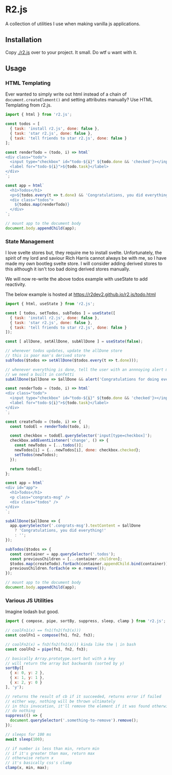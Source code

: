 # R2.js

A collection of utilities I use when making vanilla js applications.

## Installation

Copy [./r2.js](./r2.js) over to your project. It small. Do wtf u want with it.

## Usage

### HTML Templating

Ever wanted to simply write out html instead of a chain of `document.createElement()` and setting attributes manually? Use HTML Templating from r2.js.

```javascript
import { html } from 'r2.js';

const todos = [
  { task: 'install r2.js', done: false },
  { task: 'star r2.js', done: false },
  { task: 'tell friends to star r2.js', done: false }
];

const renderTodo = (todo, i) => html`
<div class="todo">
  <input type="checkbox" id="todo-${i}" ${todo.done && 'checked'}></input>
  <label for="todo-${i}">${todo.task}</label>
</div>
`;

const app = html`
  <h1>Todos</h1>
  <p>${todos.every(t => t.done) && 'Congratulations, you did everything!'}</p>
  <div class="todos">
    ${todos.map(renderTodo)}
  </div>
`;

// mount app to the document body
document.body.appendChild(app);
```

### State Management

I love svelte stores but, they require me to install svelte. Unfortunately, the spirit of my lord and saviour Rich Harris cannot always be with me, so I have made my own bootleg svelte store. I will consider adding derived stores to this although it isn't too bad doing derived stores manually.

We will now re-write the above todos example with useState to add reactivity.

The below example is hosted at https://r2dev2.github.io/r2.js/todo.html

```javascript
import { html, useState } from 'r2.js';

const [ todos, setTodos, subTodos ] = useState([
  { task: 'install r2.js', done: false },
  { task: 'star r2.js', done: false },
  { task: 'tell friends to star r2.js', done: false }
]);

const [ allDone, setAllDone, subAllDone ] = useState(false);

// whenever todos updates, update the allDone store
// this is poor man's derived store
subTodos($todos => setAllDone($todos.every(t => t.done)));

// whenever everything is done, tell the user with an annnoying alert message
// we need a built in confetti
subAllDone($allDone => $allDone && alert('Congratulations for doing everything'));

const renderTodo = (todo, i) => html`
<div class="todo">
  <input type="checkbox" id="todo-${i}" ${todo.done && 'checked'}></input>
  <label for="todo-${i}">${todo.task}</label>
</div>
`;

const createTodo = (todo, i) => {
  const todoEl = renderTodo(todo, i);

  const checkbox = todoEl.querySelector('input[type=checkbox]');
  checkbox.addEventListener('change', () => {
    const newTodos = [...todos()];
    newTodos[i] = {...newTodos[i], done: checkbox.checked};
    setTodos(newTodos);
  });

  return todoEl;
};

const app = html`
<div id="app">
  <h1>Todos</h1>
  <p class="congrats-msg" />
  <div class="todos" />
</div>
`;

subAllDone($allDone => {
  app.querySelector('.congrats-msg').textContent = $allDone
    ? 'Congratulations, you did everything!'
    : '';
});

subTodos($todos => {
  const container = app.querySelector('.todos');
  const previousChildren = [...container.children];
  $todos.map(createTodo).forEach(container.appendChild.bind(container));
  previousChildren.forEach(e => e.remove());
});

// mount app to the document body
document.body.appendChild(app);
```

### Various JS Utilities

Imagine lodash but good.

```javascript
import { compose, pipe, sortBy, suppress, sleep, clamp } from 'r2.js';

// coolFn1(x) == fn1(fn2(fn3(x)))
const coolFn1 = compose(fn1, fn2, fn3);

// coolFn2(x) = fn3(fn2(fn1(x))) kinda like the | in bash
const coolFn2 = pipe(fn1, fn2, fn3);

// basically Array.prototype.sort but with a key
// will return the array but backwards (sorted by y)
sortBy([
  { x: 0, y: 2 },
  { x: 1, y: 1 },
  { x: 2, y: 0 }
], 'y');

// returns the result of cb if it succeeded, returns error if failed
// either way, nothing will be thrown ultimately
// in this invocation, it'll remove the element if it was found otherwise
// do nothing
suppress(() => {
  document.querySelector('.something-to-remove').remove();
});

// sleeps for 100 ms
await sleep(100);

// if number is less than min, return min
// if it's greater than max, return max
// otherwise return x
// it's basically css's clamp
clamp(x, min, max);
```
